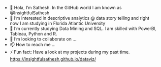 - 👋 Hola, I’m Sathesh. In the GitHub world  I am known as @InsightfulSathesh
- 👀 I’m interested in descriptive analytics @ data story telling and right now I am studying in Florida Atlantic University
- 🌱 I’m currently studying Data Mining and SQL. I am skilled with PowerBI, Tableau, Python and R.
- 💞️ I’m looking to collaborate on ...
- 📫 How to reach me ...
- ⚡ Fun fact: Have a look at my projects during my past time. https://insightfulsathesh.github.io/dataviz/
  
<!---
InsightfulSathesh/InsightfulSathesh is a ✨ special ✨ repository because its `README.md` (this file) appears on your GitHub profile.
You can click the Preview link to take a look at your changes.
--->
